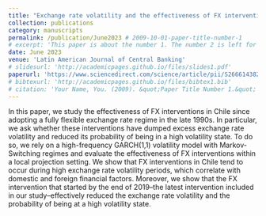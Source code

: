 ```yaml
---
title: "Exchange rate volatility and the effectiveness of FX interventions: The case of Chile"
collection: publications
category: manuscripts
permalink: /publication/June2023 # 2009-10-01-paper-title-number-1
# excerpt: 'This paper is about the number 1. The number 2 is left for future work.'
date: June 2023
venue: 'Latin American Journal of Central Banking'
# slidesurl: 'http://academicpages.github.io/files/slides1.pdf'
paperurl: 'https://www.sciencedirect.com/science/article/pii/S2666143823000030'
# bibtexurl: 'http://academicpages.github.io/files/bibtex1.bib'
# citation: 'Your Name, You. (2009). &quot;Paper Title Number 1.&quot; <i>Journal 1</i>. 1(1).'
---
```

In this paper, we study the effectiveness of FX interventions in Chile since adopting a fully flexible exchange rate regime in the late 1990s. In particular, we ask whether these interventions have dumped excess exchange rate volatility and reduced its probability of being in a high volatility state. To do so, we rely on a high-frequency GARCH(1,1) volatility model with Markov-Switching regimes and evaluate the effectiveness of FX interventions within a local projection setting. We show that FX interventions in Chile tend to occur during high exchange rate volatility periods, which correlate with domestic and foreign financial factors. Moreover, we show that the FX intervention that started by the end of 2019–the latest intervention included in our study–effectively reduced the exchange rate volatility and the probability of being at a high volatility state.